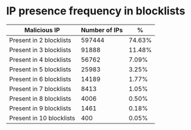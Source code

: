 # IP presence frequency in blocklists
| Malicious IP | Number of IPs | % |
|----|----|----|
| Present in 2 blocklists | 597444 | 74.63% |
| Present in 3 blocklists | 91888 | 11.48% |
| Present in 4 blocklists | 56762 | 7.09% |
| Present in 5 blocklists | 25983 | 3.25% |
| Present in 6 blocklists | 14189 | 1.77% |
| Present in 7 blocklists | 8413 | 1.05% |
| Present in 8 blocklists | 4006 | 0.50% |
| Present in 9 blocklists | 1461 | 0.18% |
| Present in 10 blocklists | 400 | 0.05% |

